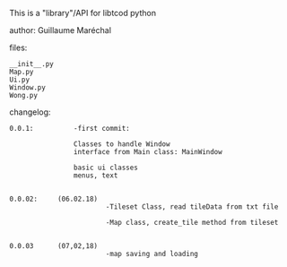 This is a "library"/API for libtcod python


author: Guillaume Maréchal




files:

	__init__.py
	Map.py
	Ui.py
	Window.py
	Wong.py





changelog:



	0.0.1:			-first commit:

					Classes to handle Window
					interface from Main class: MainWindow

					basic ui classes
					menus, text


	0.0.02:		(06.02.18)
							-Tileset Class, read tileData from txt file

							-Map class, create_tile method from tileset


	0.0.03		(07,02,18)
							-map saving and loading
